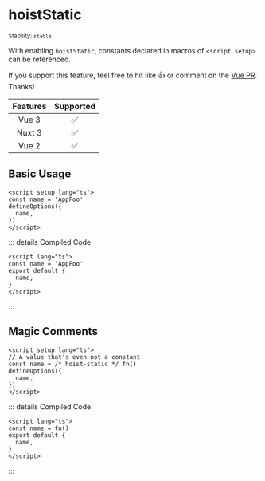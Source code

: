 # hoistStatic

<small>Stability: <code class="!text-green-600">stable</code></small>

With enabling `hoistStatic`, constants declared in macros of `<script setup>` can be referenced.

If you support this feature, feel free to hit like :+1: or comment on the [Vue PR](https://github.com/vuejs/core/pull/5752). Thanks!

| Features |     Supported      |
| :------: | :----------------: |
|  Vue 3   | :white_check_mark: |
|  Nuxt 3  | :white_check_mark: |
|  Vue 2   | :white_check_mark: |

## Basic Usage

```vue
<script setup lang="ts">
const name = 'AppFoo'
defineOptions({
  name,
})
</script>
```

::: details Compiled Code

```vue
<script lang="ts">
const name = 'AppFoo'
export default {
  name,
}
</script>
```

:::

## Magic Comments

```vue
<script setup lang="ts">
// A value that's even not a constant
const name = /* hoist-static */ fn()
defineOptions({
  name,
})
</script>
```

::: details Compiled Code

```vue
<script lang="ts">
const name = fn()
export default {
  name,
}
</script>
```

:::

